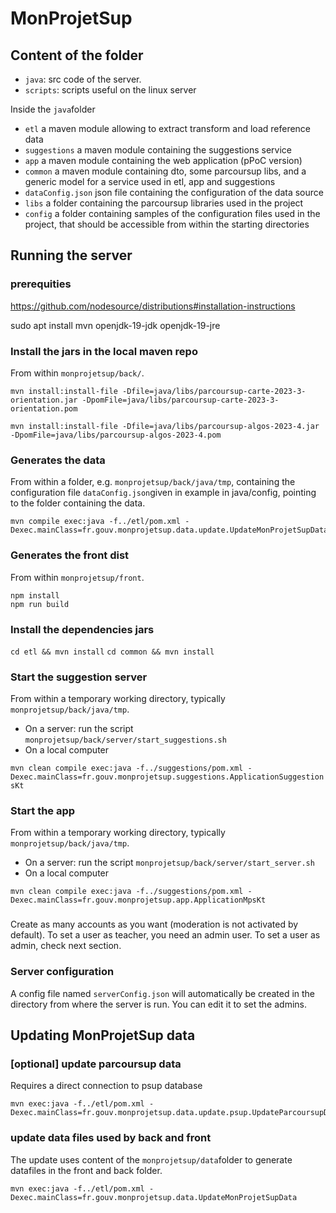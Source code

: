 # MonProjetSup

## Content of the folder

- `java`: src code of the server.
- `scripts`: scripts useful on the linux server

Inside the `java`folder
- `etl` a maven module allowing to extract transform and load reference data
- `suggestions` a maven module containing the suggestions service
- `app` a maven module containing the web application (pPoC version)
- `common` a maven module containing dto, some parcoursup libs, and a generic model for a service used in etl, app and suggestions
- `dataConfig.json`  json file containing the configuration of the data source
- `libs` a folder containing the parcoursup libraries used in the project
- `config` a folder containing samples of the configuration files used in the project, that should be accessible from within the starting directories


## Running the server

### prerequities

https://github.com/nodesource/distributions#installation-instructions

sudo apt install mvn openjdk-19-jdk openjdk-19-jre

### Install the jars in the local maven repo

From within `monprojetsup/back/`.

```
mvn install:install-file -Dfile=java/libs/parcoursup-carte-2023-3-orientation.jar -DpomFile=java/libs/parcoursup-carte-2023-3-orientation.pom
```

```
mvn install:install-file -Dfile=java/libs/parcoursup-algos-2023-4.jar -DpomFile=java/libs/parcoursup-algos-2023-4.pom
```

### Generates the data

From within a folder, e.g. `monprojetsup/back/java/tmp`, containing the configuration file `dataConfig.json`given in example in java/config,
pointing to the folder containing the data. 

```
mvn compile exec:java -f../etl/pom.xml -Dexec.mainClass=fr.gouv.monprojetsup.data.update.UpdateMonProjetSupData
```


### Generates the front dist

From within `monprojetsup/front`.
```
npm install
npm run build
```

### Install the dependencies jars

```cd etl && mvn install```
```cd common && mvn install```

### Start the suggestion server

From within a temporary working directory, typically `monprojetsup/back/java/tmp`.

- On a server: run the script `monprojetsup/back/server/start_suggestions.sh`
- On a local computer

`mvn clean compile exec:java -f../suggestions/pom.xml -Dexec.mainClass=fr.gouv.monprojetsup.suggestions.ApplicationSuggestionsKt`


### Start the app 

From within a temporary working directory, typically `monprojetsup/back/java/tmp`.

- On a server: run the script `monprojetsup/back/server/start_server.sh`
- On a local computer

`mvn clean compile exec:java -f../suggestions/pom.xml -Dexec.mainClass=fr.gouv.monprojetsup.app.ApplicationMpsKt`

### 	

Create as many accounts as you want (moderation is not activated by default).
To set a user as teacher, you need an admin user.
To set a user as admin, check next section.

### Server configuration

A config file named `serverConfig.json` will automatically be created in the directory
from where the server is run. You can edit it to set the admins.


## Updating MonProjetSup data

### [optional] update parcoursup data 
Requires a direct connection to psup database

```
mvn exec:java -f../etl/pom.xml -Dexec.mainClass=fr.gouv.monprojetsup.data.update.psup.UpdateParcoursupDataFromPsupDB
```


### update data files used by back and front
The update uses content of the `monprojetsup/data`folder to generate datafiles in the front and back folder.

```
mvn exec:java -f../etl/pom.xml -Dexec.mainClass=fr.gouv.monprojetsup.data.UpdateMonProjetSupData
```



